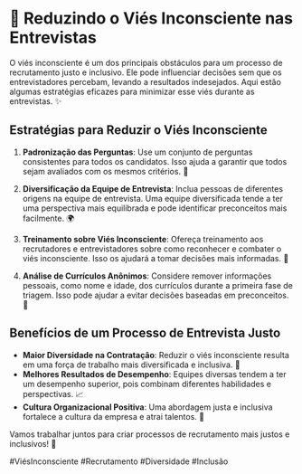 # 🤔 Reduzindo o Viés Inconsciente nas Entrevistas

O viés inconsciente é um dos principais obstáculos para um processo de recrutamento justo e inclusivo. Ele pode influenciar decisões sem que os entrevistadores percebam, levando a resultados indesejados. Aqui estão algumas estratégias eficazes para minimizar esse viés durante as entrevistas. ✨

## Estratégias para Reduzir o Viés Inconsciente

1. **Padronização das Perguntas**: Use um conjunto de perguntas consistentes para todos os candidatos. Isso ajuda a garantir que todos sejam avaliados com os mesmos critérios. 📝

2. **Diversificação da Equipe de Entrevista**: Inclua pessoas de diferentes origens na equipe de entrevista. Uma equipe diversificada tende a ter uma perspectiva mais equilibrada e pode identificar preconceitos mais facilmente. 🌍

3. **Treinamento sobre Viés Inconsciente**: Ofereça treinamento aos recrutadores e entrevistadores sobre como reconhecer e combater o viés inconsciente. Isso os ajudará a tomar decisões mais informadas. 🧠

4. **Análise de Currículos Anônimos**: Considere remover informações pessoais, como nome e idade, dos currículos durante a primeira fase de triagem. Isso pode ajudar a evitar decisões baseadas em preconceitos. 📄

## Benefícios de um Processo de Entrevista Justo

- **Maior Diversidade na Contratação**: Reduzir o viés inconsciente resulta em uma força de trabalho mais diversificada e inclusiva. 🌟
- **Melhores Resultados de Desempenho**: Equipes diversas tendem a ter um desempenho superior, pois combinam diferentes habilidades e perspectivas. 📈
- **Cultura Organizacional Positiva**: Uma abordagem justa e inclusiva fortalece a cultura da empresa e atrai talentos. 🤝

Vamos trabalhar juntos para criar processos de recrutamento mais justos e inclusivos! 🌈

#ViésInconsciente #Recrutamento #Diversidade #Inclusão
